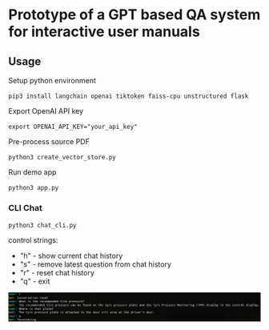# Prototype of a GPT based QA system for interactive user manuals

## Usage

Setup python environment

    pip3 install langchain openai tiktoken faiss-cpu unstructured flask

Export OpenAI API key

    export OPENAI_API_KEY="your_api_key"

Pre-process source PDF

    python3 create_vector_store.py

Run demo app

    python3 app.py

### CLI Chat

    python3 chat_cli.py

control strings:

- "h" - show current chat history
- "s" - remove latest question from chat history
- "r" - reset chat history
- "q" - exit

![Chat screenshot](./chat.png)
